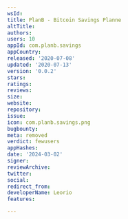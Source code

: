```yaml
---
wsId: 
title: PlanB - Bitcoin Savings Planne
altTitle: 
authors: 
users: 10
appId: com.planb.savings
appCountry: 
released: '2020-07-08'
updated: '2020-07-13'
version: '0.0.2'
stars: 
ratings: 
reviews: 
size: 
website: 
repository: 
issue: 
icon: com.planb.savings.png
bugbounty: 
meta: removed
verdict: fewusers
appHashes: 
date: '2024-03-02'
signer: 
reviewArchive: 
twitter: 
social: 
redirect_from: 
developerName: Leorio
features: 

---
```


